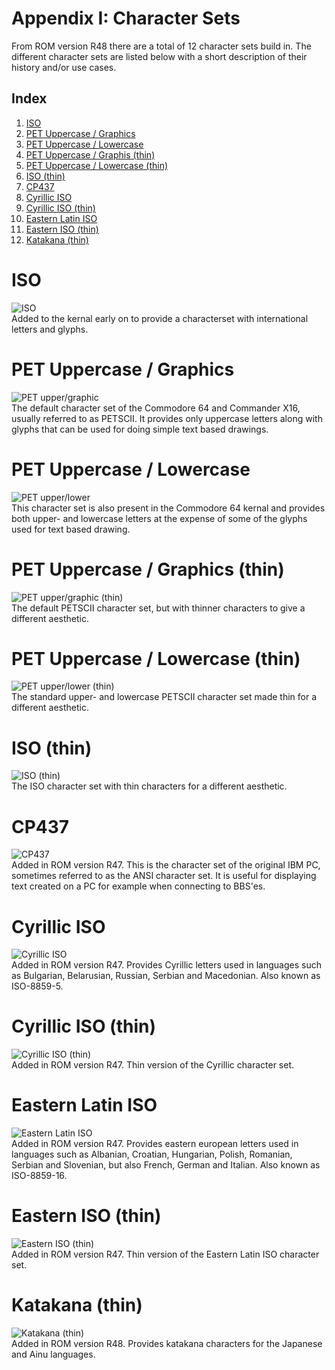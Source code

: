 
# Appendix I: Character Sets

From ROM version R48 there are a total of 12 character sets build in. The different character sets are listed below with a short description of their history and/or use cases.

## Index

1) [ISO](#iso)
2) [PET Uppercase / Graphics](#pet-uppercase--graphics)
3) [PET Uppercase / Lowercase](#pet-uppercase--lowercase)
4) [PET Uppercase / Graphis (thin)](#pet-uppercase--graphics-thin)
5) [PET Uppercase / Lowercase (thin)](#pet-uppercase--lowercase-thin)
6) [ISO (thin)](#iso-thin)
7) [CP437](#cp437)
8) [Cyrillic ISO](#cyrillic-iso)
9) [Cyrillic ISO (thin)](#cyrillic-iso-thin)
10) [Eastern Latin ISO](#eastern-latin-iso)
11) [Eastern ISO (thin)](#eastern-iso-thin)
12) [Katakana (thin)](#katakana-thin)

<div style="page-break-after: always; visibility: hidden;"></div>

# ISO
![ISO](images/Appendix_I/01ISO.png)  
Added to the kernal early on to provide a characterset with international letters and glyphs.

<div style="page-break-after: always; visibility: hidden;"></div>

# PET Uppercase / Graphics
![PET upper/graphic](images/Appendix_I/02PETupper-graph.png)  
The default character set of the Commodore 64 and Commander X16, usually referred to as PETSCII. It provides only uppercase letters along with glyphs that can be used for doing simple text based drawings.

<div style="page-break-after: always; visibility: hidden;"></div>

# PET Uppercase / Lowercase
![PET upper/lower](images/Appendix_I/03PETupper-lower.png)  
This character set is also present in the Commodore 64 kernal and provides both upper- and lowercase letters at the expense of some of the glyphs used for text based drawing.

<div style="page-break-after: always; visibility: hidden;"></div>

# PET Uppercase / Graphics (thin)
![PET upper/graphic (thin)](images/Appendix_I/04PETupper-graph-thin.png)  
The default PETSCII character set, but with thinner characters to give a different aesthetic.

<div style="page-break-after: always; visibility: hidden;"></div>

# PET Uppercase / Lowercase (thin)
![PET upper/lower (thin)](images/Appendix_I/05PETupper-lower-thin.png)  
The standard upper- and lowercase PETSCII character set made thin for a different aesthetic.

<div style="page-break-after: always; visibility: hidden;"></div>

# ISO (thin)
![ISO (thin)](images/Appendix_I/06ISOthin.png)  
The ISO character set with thin characters for a different aesthetic.

<div style="page-break-after: always; visibility: hidden;"></div>

# CP437
![CP437](images/Appendix_I/07CP437.png)  
Added in ROM version R47. This is the character set of the original IBM PC, sometimes referred to as the ANSI character set. It is useful for displaying text created on a PC for example when connecting to BBS'es.

<div style="page-break-after: always; visibility: hidden;"></div>

# Cyrillic ISO
![Cyrillic ISO](images/Appendix_I/08CyrillicISO.png)  
Added in ROM version R47. Provides Cyrillic letters used in languages such as Bulgarian, Belarusian, Russian, Serbian and Macedonian. Also known as ISO-8859-5.

<div style="page-break-after: always; visibility: hidden;"></div>

# Cyrillic ISO (thin)
![Cyrillic ISO (thin)](images/Appendix_I/09CyrillicISOthin.png)  
Added in ROM version R47. Thin version of the Cyrillic character set.

<div style="page-break-after: always; visibility: hidden;"></div>

# Eastern Latin ISO
![Eastern Latin ISO](images/Appendix_I/10EasternLatinISO.png)  
Added in ROM version R47. Provides eastern european letters used in languages such as Albanian, Croatian, Hungarian, Polish, Romanian, Serbian and Slovenian, but also French, German and Italian. Also known as ISO-8859-16.

<div style="page-break-after: always; visibility: hidden;"></div>

# Eastern ISO (thin)
![Eastern ISO (thin)](images/Appendix_I/11EasternISOthin.png)  
Added in ROM version R47. Thin version of the Eastern Latin ISO character set.

<div style="page-break-after: always; visibility: hidden;"></div>

# Katakana (thin)
![Katakana (thin)](images/Appendix_I/12Katakana-thin.png)  
Added in ROM version R48. Provides katakana characters for the Japanese and Ainu languages.
